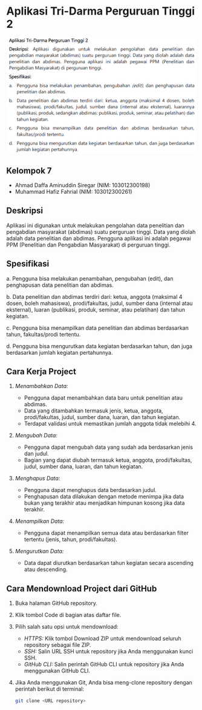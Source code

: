 # Aplikasi Tri-Darma Perguruan Tinggi 2

![Spesifikasi Tugas](./F3A35D29-4420-4DC3-A734-0D46C64DA83F.jpeg)

## Kelompok 7
- Ahmad Daffa Aminuddin Siregar (NIM: 103012300198)
- Muhammad Hafiz Fahrial (NIM: 103012300261)

## Deskripsi
Aplikasi ini digunakan untuk melakukan pengolahan data penelitian dan pengabdian masyarakat (abdimas) suatu perguruan tinggi. Data yang diolah adalah data penelitian dan abdimas. Pengguna aplikasi ini adalah pegawai PPM (Penelitian dan Pengabdian Masyarakat) di perguruan tinggi.


## Spesifikasi

a. Pengguna bisa melakukan penambahan, pengubahan (edit), dan penghapusan data penelitian dan abdimas.

b. Data penelitian dan abdimas terdiri dari: ketua, anggota (maksimal 4 dosen, boleh mahasiswa), prodi/fakultas, judul, sumber dana (internal atau eksternal), luaran (publikasi, produk, seminar, atau pelatihan) dan tahun kegiatan.

c. Pengguna bisa menampilkan data penelitian dan abdimas berdasarkan tahun, fakultas/prodi tertentu.

d. Pengguna bisa mengurutkan data kegiatan berdasarkan tahun, dan juga berdasarkan jumlah kegiatan pertahunnya.

## Cara Kerja Project

1. *Menambahkan Data:*
   - Pengguna dapat menambahkan data baru untuk penelitian atau abdimas.
   - Data yang ditambahkan termasuk jenis, ketua, anggota, prodi/fakultas, judul, sumber dana, luaran, dan tahun kegiatan.
   - Terdapat validasi untuk memastikan jumlah anggota tidak melebihi 4.

2. *Mengubah Data:*
   - Pengguna dapat mengubah data yang sudah ada berdasarkan jenis dan judul.
   - Bagian yang dapat diubah termasuk ketua, anggota, prodi/fakultas, judul, sumber dana, luaran, dan tahun kegiatan.

3. *Menghapus Data:*
   - Pengguna dapat menghapus data berdasarkan judul.
   - Penghapusan data dilakukan dengan metode menimpa jika data bukan yang terakhir atau menjadikan himpunan kosong jika data terakhir.

4. *Menampilkan Data:*
   - Pengguna dapat menampilkan semua data atau berdasarkan filter tertentu (jenis, tahun, prodi/fakultas).

5. *Mengurutkan Data:*
   - Data dapat diurutkan berdasarkan tahun kegiatan secara ascending atau descending.

## Cara Mendownload Project dari GitHub

1. Buka halaman GitHub repository.
2. Klik tombol Code di bagian atas daftar file.
3. Pilih salah satu opsi untuk mendownload:
   - *HTTPS:* Klik tombol Download ZIP untuk mendownload seluruh repository sebagai file ZIP.
   - *SSH:* Salin URL SSH untuk repository jika Anda menggunakan kunci SSH.
   - *GitHub CLI:* Salin perintah GitHub CLI untuk repository jika Anda menggunakan GitHub CLI.

4. Jika Anda menggunakan Git, Anda bisa meng-clone repository dengan perintah berikut di terminal:
   ```bash
   git clone <URL repository>
